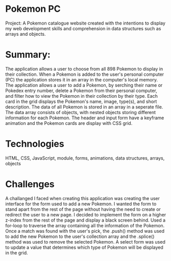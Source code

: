 # Pokemon PC

Project: A Pokemon catalogue website created with the intentions to display my web development skills and comprehension in data structures such as arrays and objects.

# Summary:

The application allows a user to choose from all 898 Pokemon to display in their collection. When a Pokemon is added to the user's personal computer (PC) the application stores it in an array in the computer's local memory. The application allows a user to add a Pokemon, by serching their name or Pokedex entry number, delete a Pokemon from their personal computer, and filter how to view the Pokemon in their collection by their type. Each card in the grid displays the Pokemon's name, image, type(s), and short description. The data of all Pokemon is stored in an array in a seperate file. The data array consists of objects, with nested objects storing different information for each Pokemon. The header and input form have a keyframe animation and the Pokemon cards are display with CSS grid. 

# Technologies

HTML, CSS, JavaScript, module, forms, animations, data structures, arrays, objects


# Challenges

A challanged I faced when creating this application was creating the user interface for the form used to add a new Pokemon. I wanted the form to stand apart from the rest of the page without having the need to create or redirect the user to a new page. I decided to implement the form on a higher z-index from the rest of the page and display a black screen behind. Used a for-loop to traverse the array containing all the information of the Pokemon. Once a match was found with the user's pick, the .push() method was used to add the new Pokemon to the user's collection array and the .splice() method was used to remove the selected Pokemon. A select form was used to update a value that determines which type of Pokemon will be displayed in the grid. 



